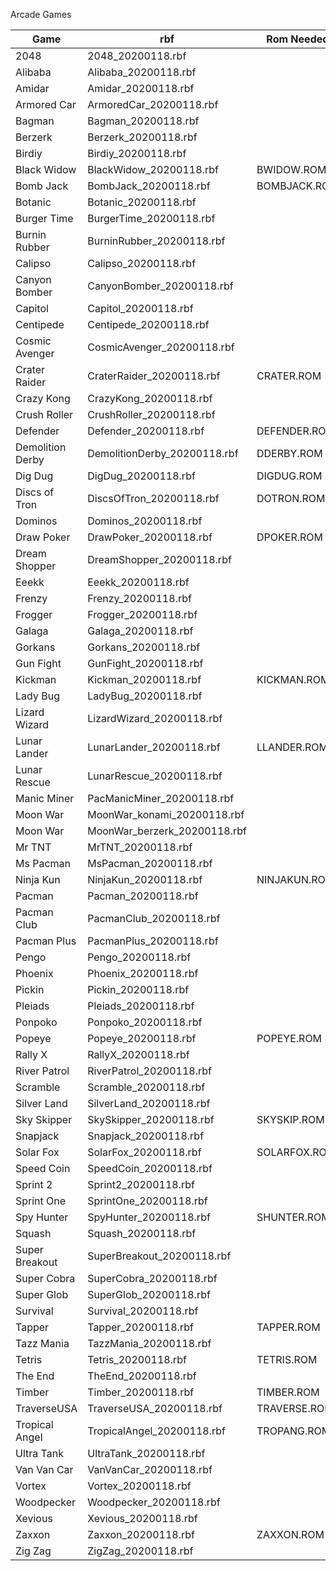 Arcade Games

|Game|rbf|Rom Needed|
|-|-|-|
|2048|2048_20200118.rbf||
|Alibaba|Alibaba_20200118.rbf||
|Amidar|Amidar_20200118.rbf||
|Armored Car|ArmoredCar_20200118.rbf||
|Bagman|Bagman_20200118.rbf||
|Berzerk|Berzerk_20200118.rbf||
|Birdiy|Birdiy_20200118.rbf||
|Black Widow|BlackWidow_20200118.rbf|BWIDOW.ROM|
|Bomb Jack|BombJack_20200118.rbf|BOMBJACK.ROM|
|Botanic|Botanic_20200118.rbf||
|Burger Time|BurgerTime_20200118.rbf||
|Burnin Rubber|BurninRubber_20200118.rbf||
|Calipso|Calipso_20200118.rbf||
|Canyon Bomber|CanyonBomber_20200118.rbf||
|Capitol|Capitol_20200118.rbf||
|Centipede|Centipede_20200118.rbf||
|Cosmic Avenger|CosmicAvenger_20200118.rbf||
|Crater Raider|CraterRaider_20200118.rbf|CRATER.ROM|
|Crazy Kong|CrazyKong_20200118.rbf||
|Crush Roller|CrushRoller_20200118.rbf||
|Defender|Defender_20200118.rbf|DEFENDER.ROM|
|Demolition Derby|DemolitionDerby_20200118.rbf|DDERBY.ROM|
|Dig Dug|DigDug_20200118.rbf|DIGDUG.ROM|
|Discs of Tron|DiscsOfTron_20200118.rbf|DOTRON.ROM|
|Dominos|Dominos_20200118.rbf||
|Draw Poker|DrawPoker_20200118.rbf|DPOKER.ROM|
|Dream Shopper|DreamShopper_20200118.rbf||
|Eeekk|Eeekk_20200118.rbf||
|Frenzy|Frenzy_20200118.rbf||
|Frogger|Frogger_20200118.rbf||
|Galaga|Galaga_20200118.rbf||
|Gorkans|Gorkans_20200118.rbf||
|Gun Fight|GunFight_20200118.rbf||
|Kickman|Kickman_20200118.rbf|KICKMAN.ROM|
|Lady Bug|LadyBug_20200118.rbf||
|Lizard Wizard|LizardWizard_20200118.rbf||
|Lunar Lander|LunarLander_20200118.rbf|LLANDER.ROM|
|Lunar Rescue|LunarRescue_20200118.rbf||
|Manic Miner|PacManicMiner_20200118.rbf||
|Moon War|MoonWar_konami_20200118.rbf||
|Moon War|MoonWar_berzerk_20200118.rbf||
|Mr TNT|MrTNT_20200118.rbf||
|Ms Pacman|MsPacman_20200118.rbf||
|Ninja Kun|NinjaKun_20200118.rbf|NINJAKUN.ROM|
|Pacman|Pacman_20200118.rbf||
|Pacman Club|PacmanClub_20200118.rbf||
|Pacman Plus|PacmanPlus_20200118.rbf||
|Pengo|Pengo_20200118.rbf||
|Phoenix|Phoenix_20200118.rbf||
|Pickin|Pickin_20200118.rbf||
|Pleiads|Pleiads_20200118.rbf||
|Ponpoko|Ponpoko_20200118.rbf||
|Popeye|Popeye_20200118.rbf|POPEYE.ROM|
|Rally X|RallyX_20200118.rbf||
|River Patrol|RiverPatrol_20200118.rbf||
|Scramble|Scramble_20200118.rbf||
|Silver Land|SilverLand_20200118.rbf||
|Sky Skipper|SkySkipper_20200118.rbf|SKYSKIP.ROM|
|Snapjack|Snapjack_20200118.rbf||
|Solar Fox|SolarFox_20200118.rbf|SOLARFOX.ROM|
|Speed Coin|SpeedCoin_20200118.rbf||
|Sprint 2|Sprint2_20200118.rbf||
|Sprint One|SprintOne_20200118.rbf||
|Spy Hunter|SpyHunter_20200118.rbf|SHUNTER.ROM|
|Squash|Squash_20200118.rbf||
|Super Breakout|SuperBreakout_20200118.rbf||
|Super Cobra|SuperCobra_20200118.rbf||
|Super Glob|SuperGlob_20200118.rbf||
|Survival|Survival_20200118.rbf||
|Tapper|Tapper_20200118.rbf|TAPPER.ROM|
|Tazz Mania|TazzMania_20200118.rbf||
|Tetris|Tetris_20200118.rbf|TETRIS.ROM|
|The End|TheEnd_20200118.rbf||
|Timber|Timber_20200118.rbf|TIMBER.ROM|
|TraverseUSA|TraverseUSA_20200118.rbf|TRAVERSE.ROM|
|Tropical Angel|TropicalAngel_20200118.rbf|TROPANG.ROM|
|Ultra Tank|UltraTank_20200118.rbf||
|Van Van Car|VanVanCar_20200118.rbf||
|Vortex|Vortex_20200118.rbf||
|Woodpecker|Woodpecker_20200118.rbf||
|Xevious|Xevious_20200118.rbf||
|Zaxxon|Zaxxon_20200118.rbf|ZAXXON.ROM|
|Zig Zag|ZigZag_20200118.rbf||
